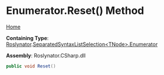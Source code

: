 <a name="_top"></a>

# Enumerator\.Reset\(\) Method

[Home](../../../../README.md#_top)

**Containing Type**: [Roslynator](../../../README.md#_top)\.[SeparatedSyntaxListSelection\<TNode>.Enumerator](../README.md#_top)

**Assembly**: Roslynator\.CSharp\.dll

```csharp
public void Reset()
```


